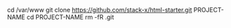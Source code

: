 cd /var/www
git clone https://github.com/stack-x/html-starter.git PROJECT-NAME
cd PROJECT-NAME
rm -fR .git

